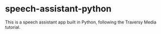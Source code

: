 # speech-assistant-python
This is a speech assistant app built in Python, following the Traversy Media tutorial.
